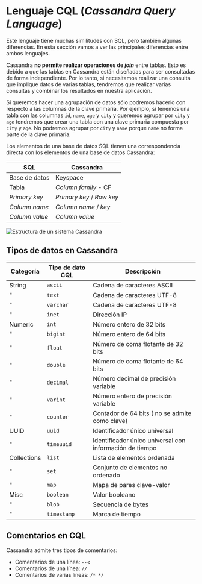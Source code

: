 # Lenguaje CQL (*Cassandra Query Language*)

Este lenguaje tiene muchas similitudes con SQL, pero también algunas diferencias. En esta sección vamos a ver las principales diferencias entre ambos lenguajes.

Cassandra **no permite realizar operaciones de *join*** entre tablas. Esto es debido a que las tablas en Cassandra están diseñadas para ser consultadas de forma independiente. Por lo tanto, si necesitamos realizar una consulta que implique datos de varias tablas, tendremos que realizar varias consultas y combinar los resultados en nuestra aplicación.

Si queremos hacer una agrupación de datos sólo podremos hacerlo con respecto a las columnas de la clave primaria. Por ejemplo, si tenemos una tabla con las columnas `id`, `name`, `age` y `city` y queremos agrupar por `city` y `age` tendremos que crear una tabla con una clave primaria compuesta por `city` y `age`. No podremos agrupar por `city` y `name` porque `name` no forma parte de la clave primaria.

Los elementos de una base de datos SQL tienen una correspondencia directa con los elementos de una base de datos Cassandra:

| SQL | Cassandra |
| --- | --------- |
| Base de datos | Keyspace |
| Tabla | *Column family* - CF |
| *Primary key* | *Primary key* / *Row key* |
| *Column name* | *Column name* / *key* |
| *Column value* | *Column value* |

![Estructura de un sistema Cassandra](../Imágenes/Estructura.svg)

## Tipos de datos en Cassandra

| Categoría | Tipo de dato CQL | Descripción |
| --------- | ---------------- | ----------- |
| String | `ascii` | Cadena de caracteres ASCII |
| " | `text` | Cadena de caracteres UTF-8 |
| " | `varchar` | Cadena de caracteres UTF-8 |
| " | `inet` | Dirección IP |
| Numeric | `int` | Número entero de 32 bits |
| " | `bigint` | Número entero de 64 bits |
| " | `float` | Número de coma flotante de 32 bits |
| " | `double` | Número de coma flotante de 64 bits |
| " | `decimal` | Número decimal de precisión variable |
| " | `varint` | Número entero de precisión variable |
| " | `counter` | Contador de 64 bits ( no se admite como clave) |
| UUID | `uuid` | Identificador único universal |
| " | `timeuuid` | Identificador único universal con información de tiempo |
| Collections | `list` | Lista de elementos ordenada |
| " | `set` | Conjunto de elementos no ordenado |
| " | `map` | Mapa de pares clave-valor |
| Misc | `boolean` | Valor booleano |
| " | `blob` | Secuencia de bytes |
| " | `timestamp` | Marca de tiempo |

## Comentarios en CQL

Cassandra admite tres tipos de comentarios:

* Comentarios de una línea: `--`<
* Comentarios de una línea: `//`
* Comentarios de varias líneas: `/* */`
